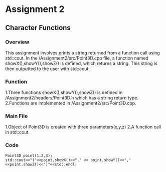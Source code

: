 # Assignment 2
## Character Functions
### Overview
This assignment involves prints a string returned from a function call using std::cout. In the /Assignment2/src/Point3D.cpp file,
a function named showX(),showY(),showZ() is defined, which returns a string. This string is then outputted to the user with std::cout.
### Function 
1.Three functions showX(),showY(),showZ() is defined in /Assignment2/headers/Point3D.h which has a string return type.
2.Functions are implemented in /Assignment2/src/Point3D.cpp.
### Main File
1.Object of Point3D is created with three parameters(x,y,z)
2.A function call in std::cout.
### Code
    Point3D point(1,2,3);
    std::cout<<"("<<point.showX()<<"," << point.showY()<<","<<point.showZ()<<")"<<std::endl;
